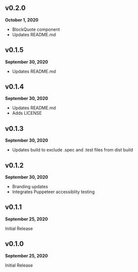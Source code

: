 ## v0.2.0

**October 1, 2020**

- BlockQuote component
- Updates README.md

## v0.1.5

**September 30, 2020**

- Updates README.md

## v0.1.4

**September 30, 2020**

- Updates README.md
- Adds LICENSE

## v0.1.3

**September 30, 2020**

- Updates build to exclude .spec and .test files from dist build

## v0.1.2

**September 30, 2020**

- Branding updates
- Integrates Puppeteer accessiblity testing

## v0.1.1

**September 25, 2020**

Initial Release

## v0.1.0

**September 25, 2020**

Initial Release
